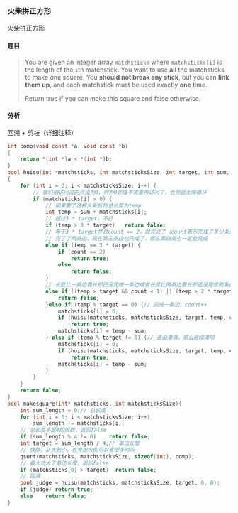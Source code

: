 ### 火柴拼正方形

[火柴拼正方形](https://leetcode-cn.com/problems/matchsticks-to-square/)

#### 题目

>You are given an integer array `matchsticks` where `matchsticks[i]` is the length of the `i`th matchstick. You want to use **all** the matchsticks to make one square. You **should not break any stick**, but you can **link them up**, and each matchstick must be used exactly **one** time.
>
>Return true if you can make this square and false otherwise.
>

#### 分析

回溯 + 剪枝（详细注释）

```c
int comp(void const *a, void const *b)
{
    return *(int *)a < *(int *)b;
}
bool huisu(int *matchsticks, int matchsticksSize, int target, int sum, int count)
{
    for (int i = 0; i < matchsticksSize; i++) {
        // 我们把访问过的点设为0，则为0的值不需要再访问了，否则会无限循环
        if (matchsticks[i] > 0) {
            // 如果要了这根火柴后的总长度为temp
            int temp = sum + matchsticks[i];
            // 超过3 * target，不行
            if (temp > 3 * target)   return false;
            // 等于3 * target并且count == 2，就完成了（count表示完成了多少条边了）
            // 完了了两条边，现在第三条边也完成了，那么第四条也一定能完成
            else if (temp == 3 * target) {
                if (count == 2)
                    return true;
                else 
                    return false;
            } 
            // 长度比一条边要长却还没完成一条边或者长度比两条边要长却还没完成两条边
            else if ((temp > target && count < 1) || (temp > 2 * target && count < 2)){
                return false;
            }else if (temp % target == 0) {// 完成一条边，count++
                matchsticks[i] = 0;
                if (huisu(matchsticks, matchsticksSize, target, temp, count + 1)) 
                    return true;
                matchsticks[i] = temp - sum;
            } else if (temp % target != 0) {// 还没凑满，那么继续凑呗
                matchsticks[i] = 0;
                if (huisu(matchsticks, matchsticksSize, target, temp, count)) 
                    return true;
                matchsticks[i] = temp - sum;
            }
        }
    }
    return false;
}
bool makesquare(int* matchsticks, int matchsticksSize){
    int sum_length = 0;// 总长度
    for (int i = 0; i < matchsticksSize; i++)
        sum_length += matchsticks[i];
    // 总长度不是4的倍数，返回false
    if (sum_length % 4 != 0)    return false;
    int target = sum_length / 4;// 单边长度
    // 快排，从大到小，先考虑大的可以省很多时间
    qsort(matchsticks, matchsticksSize, sizeof(int), comp);
    // 最大边大于单边长度，返回false
    if (matchsticks[0] > target)  return false;
    // 回溯
    bool judge = huisu(matchsticks, matchsticksSize, target, 0, 0);
    if (judge) return true;
    else    return false;
}
```

